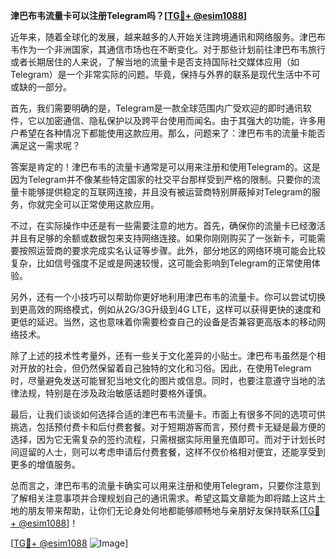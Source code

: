 **津巴布韦流量卡可以注册Telegram吗？[[TG💪+ @esim1088](https://t.me/s/esim1088)]**

近年来，随着全球化的发展，越来越多的人开始关注跨境通讯和网络服务。津巴布韦作为一个非洲国家，其通信市场也在不断变化。对于那些计划前往津巴布韦旅行或者长期居住的人来说，了解当地的流量卡是否支持国际社交媒体应用（如Telegram）是一个非常实际的问题。毕竟，保持与外界的联系是现代生活中不可或缺的一部分。

首先，我们需要明确的是，Telegram是一款全球范围内广受欢迎的即时通讯软件，它以加密通信、隐私保护以及跨平台使用而闻名。由于其强大的功能，许多用户希望在各种情况下都能使用这款应用。那么，问题来了：津巴布韦的流量卡能否满足这一需求呢？

答案是肯定的！津巴布韦的流量卡通常是可以用来注册和使用Telegram的。这是因为Telegram并不像某些特定国家的社交平台那样受到严格的限制。只要你的流量卡能够提供稳定的互联网连接，并且没有被运营商特别屏蔽掉对Telegram的服务，你就完全可以正常使用这款应用。

不过，在实际操作中还是有一些需要注意的地方。首先，确保你的流量卡已经激活并且有足够的余额或数据包来支持网络连接。如果你刚刚购买了一张新卡，可能需要按照运营商的要求完成实名认证等步骤。此外，部分地区的网络环境可能会比较复杂，比如信号强度不足或是网速较慢，这可能会影响到Telegram的正常使用体验。

另外，还有一个小技巧可以帮助你更好地利用津巴布韦的流量卡。你可以尝试切换到更高效的网络模式，例如从2G/3G升级到4G LTE，这样可以获得更快的速度和更低的延迟。当然，这也意味着你需要检查自己的设备是否兼容更高版本的移动网络技术。

除了上述的技术性考量外，还有一些关于文化差异的小贴士。津巴布韦虽然是个相对开放的社会，但仍然保留着自己独特的文化和习俗。因此，在使用Telegram时，尽量避免发送可能冒犯当地文化的图片或信息。同时，也要注意遵守当地的法律法规，特别是在涉及政治敏感话题时要格外谨慎。

最后，让我们谈谈如何选择合适的津巴布韦流量卡。市面上有很多不同的选项可供挑选，包括预付费卡和后付费套餐。对于短期游客而言，预付费卡无疑是最方便的选择，因为它无需复杂的签约流程，只需根据实际用量充值即可。而对于计划长时间逗留的人士，则可以考虑申请后付费套餐，这样不仅价格相对便宜，还能享受到更多的增值服务。

总而言之，津巴布韦的流量卡确实可以用来注册和使用Telegram，只要你注意到了解相关注意事项并合理规划自己的通讯需求。希望这篇文章能为即将踏上这片土地的朋友带来帮助，让你们无论身处何地都能够顺畅地与亲朋好友保持联系[[TG💪+ @esim1088](https://t.me/s/esim1088)]！

[[TG💪+ @esim1088](https://t.me/s/esim1088) ![Image](https://i.postimg.cc/4NQfJmqS/Snipaste-2025-05-13-00-14-12.png)]
